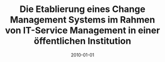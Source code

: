 ---
abstract: ''
authors:
- Thomas Thier
date: '2010-01-01'
featured: false
links:
- name: Publik
  url: https://publik.tuwien.ac.at/showentry.php?ID=194536&lang=1
publication_types:
- '7'
publishDate: '2010-01-01'
title: Die Etablierung eines Change Management Systems im Rahmen von IT-Service Management
  in einer öffentlichen Institution
url_pdf: ''
---